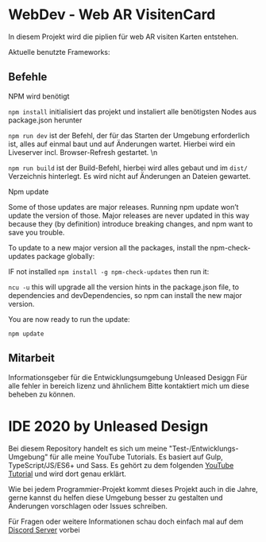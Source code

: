 # WebDev - Web AR VisitenCard

In diesem Projekt wird die piplien für web AR visiten Karten entstehen.

Aktuelle benutzte Frameworks:

## Befehle

NPM wird benötigt

`npm install` initialisiert das projekt und instaliert alle benötigsten Nodes aus package.json herunter

`npm run dev` ist der Befehl, der für das Starten der Umgebung erforderlich ist, alles auf einmal baut und auf Änderungen wartet. Hierbei wird ein Liveserver incl. Browser-Refresh gestartet. \n

`npm run build` ist der Build-Befehl, hierbei wird alles gebaut und im `dist/` Verzeichnis hinterlegt. Es wird nicht auf Änderungen an Dateien gewartet.




Npm update

Some of those updates are major releases. Running npm update won’t update the version of those. Major releases are never updated in this way because they (by definition) introduce breaking changes, and npm want to save you trouble.

To update to a new major version all the packages, install the npm-check-updates package globally:

IF not installed `npm install -g npm-check-updates`
then run it:

`ncu -u`
this will upgrade all the version hints in the package.json file, to dependencies and devDependencies, so npm can install the new major version.

You are now ready to run the update:

`npm update`
## Mitarbeit 

Informationsgeber für die Entwicklungsumgebung Unleased Desiggn
Für alle fehler in bereich lizenz und ähnlichem Bitte kontaktiert mich um diese beheben zu können.

# IDE 2020 by Unleased Design

Bei diesem Repository handelt es sich um meine "Test-/Entwicklungs-Umgebung" für alle meine YouTube Tutorials. Es basiert auf Gulp, TypeScript/JS/ES6+ und Sass. Es gehört zu dem folgenden [YouTube Tutorial](https://www.youtube.com/watch?v=GMakamOBAwA) und wird dort genau erklärt.

Wie bei jedem Programmier-Projekt kommt dieses Projekt auch in die Jahre, gerne kannst du helfen diese Umgebung besser zu gestalten und Änderungen vorschlagen oder Issues schreiben.

Für Fragen oder weitere Informationen schau doch einfach mal auf dem [Discord Server](https://discord.gg/NV2NrXA) vorbei
